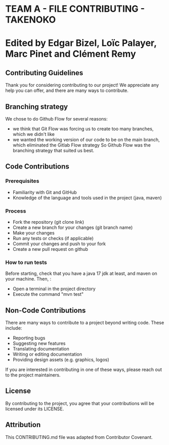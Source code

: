 # TEAM A - FILE CONTRIBUTING - TAKENOKO

# Edited by Edgar Bizel, Loïc Palayer, Marc Pinet and Clément Remy

## Contributing Guidelines

Thank you for considering contributing to our project! We appreciate any help you can offer, and there are many ways to contribute.

## Branching strategy

We chose to do Github Flow for several reasons:
- we think that Git Flow was forcing us to create too many branches, which we didn't like
- we wanted the working version of our code to be on the main branch, which eliminated the Gitlab Flow strategy
So Github Flow was the branching strategy that suited us best.

## Code Contributions

### Prerequisites

- Familiarity with Git and GitHub
- Knowledge of the language and tools used in the project (java, maven)

### Process

- Fork the repository (git clone link)
- Create a new branch for your changes (git branch name)
- Make your changes
- Run any tests or checks (if applicable)
- Commit your changes and push to your fork
- Create a new pull request on github

### How to run tests

Before starting, check that you have a java 17 jdk at least, and maven on your machine. Then, :
- Open a terminal in the project directory
- Execute the command "mvn test"

## Non-Code Contributions

There are many ways to contribute to a project beyond writing code. These include:

- Reporting bugs
- Suggesting new features
- Translating documentation
- Writing or editing documentation
- Providing design assets (e.g. graphics, logos)

If you are interested in contributing in one of these ways, please reach out to the project maintainers.

## License

By contributing to the project, you agree that your contributions will be licensed under its LICENSE.

## Attribution

This CONTRIBUTING.md file was adapted from Contributor Covenant.
